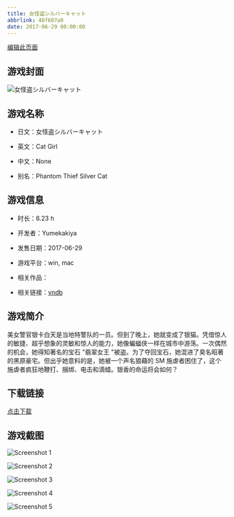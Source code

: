 ```yaml
---
title: 女怪盗シルバーキャット
abbrlink: 48f607a0
date: 2017-06-29 00:00:00
---
```

[编辑此页面](https://github.com/ACG-3/ADV3-source/blob/main/source/_posts/%E5%A5%B3%E6%80%AA%E7%9B%97%E3%82%B7%E3%83%AB%E3%83%90%E3%83%BC%E3%82%AD%E3%83%A3%E3%83%83%E3%83%88.md)

## 游戏封面

![女怪盗シルバーキャット](https://pan.timero.xyz/d/onedrive/img_lib_001/%E5%A5%B3%E6%80%AA%E7%9B%97%E3%82%B7%E3%83%AB%E3%83%90%E3%83%BC%E3%82%AD%E3%83%A3%E3%83%83%E3%83%88_cover.avif)


## 游戏名称

- 日文：女怪盗シルバーキャット
- 英文：Cat Girl
- 中文：None

- 别名：Phantom Thief Silver Cat


## 游戏信息

- 时长：6.23 h
- 开发者：Yumekakiya
- 发售日期：2017-06-29
- 游戏平台：win, mac
- 相关作品：

- 相关链接：[vndb](https://vndb.org/v21584)


## 游戏简介

美女警官银卡白天是当地特警队的一员。但到了晚上，她就变成了银猫。凭借惊人的敏捷、超乎想象的灵敏和惊人的能力，她像蝙蝠侠一样在城市中游荡。一次偶然的机会，她得知著名的宝石 "翡翠女王 "被盗。为了夺回宝石，她混进了臭名昭著的黑原豪宅。但出乎她意料的是，她被一个声名狼藉的 SM 施虐者困住了，这个施虐者疯狂地鞭打、捆绑、电击和滴蜡。银香的命运将会如何？




## 下载链接

[点击下载](https://pan.timero.xyz/onedrive/adv_lib_001/%E5%A5%B3%E6%80%AA%E7%9B%97%E3%82%B7%E3%83%AB%E3%83%90%E3%83%BC%E3%82%AD%E3%83%A3%E3%83%83%E3%83%88)


## 游戏截图


![Screenshot 1](https://pan.timero.xyz/d/onedrive/img_lib_001/%E5%A5%B3%E6%80%AA%E7%9B%97%E3%82%B7%E3%83%AB%E3%83%90%E3%83%BC%E3%82%AD%E3%83%A3%E3%83%83%E3%83%88_Screenshot_1.avif)

![Screenshot 2](https://pan.timero.xyz/d/onedrive/img_lib_001/%E5%A5%B3%E6%80%AA%E7%9B%97%E3%82%B7%E3%83%AB%E3%83%90%E3%83%BC%E3%82%AD%E3%83%A3%E3%83%83%E3%83%88_Screenshot_2.avif)

![Screenshot 3](https://pan.timero.xyz/d/onedrive/img_lib_001/%E5%A5%B3%E6%80%AA%E7%9B%97%E3%82%B7%E3%83%AB%E3%83%90%E3%83%BC%E3%82%AD%E3%83%A3%E3%83%83%E3%83%88_Screenshot_3.avif)

![Screenshot 4](https://pan.timero.xyz/d/onedrive/img_lib_001/%E5%A5%B3%E6%80%AA%E7%9B%97%E3%82%B7%E3%83%AB%E3%83%90%E3%83%BC%E3%82%AD%E3%83%A3%E3%83%83%E3%83%88_Screenshot_4.avif)

![Screenshot 5](https://pan.timero.xyz/d/onedrive/img_lib_001/%E5%A5%B3%E6%80%AA%E7%9B%97%E3%82%B7%E3%83%AB%E3%83%90%E3%83%BC%E3%82%AD%E3%83%A3%E3%83%83%E3%83%88_Screenshot_5.avif)

